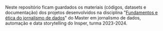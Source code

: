 Neste repositório ficam guardados os materiais (códigos, datasets e documentação) dos projetos desenvolvidos na disciplina "[Fundamentos e ética do jornalismo de dados](url)" do Master em jornalismo de dados, automação e data storytelling do Insper, turma 2023-2024.
